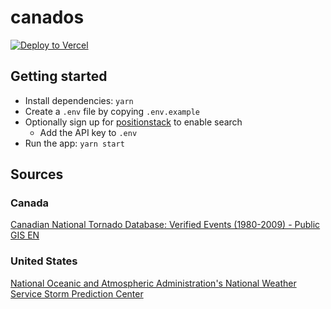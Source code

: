 # canados

[![Deploy to Vercel](https://vercel.com/button)](https://vercel.com/import/project?template=https://github.com/Zertz/canados/tree/master)

## Getting started

- Install dependencies: `yarn`
- Create a `.env` file by copying `.env.example`
- Optionally sign up for [positionstack](https://positionstack.com/) to enable search
  - Add the API key to `.env`
- Run the app: `yarn start`

## Sources

### Canada

[Canadian National Tornado Database: Verified Events (1980-2009) - Public GIS EN](https://open.canada.ca/data/en/dataset/fd3355a7-ae34-4df7-b477-07306182db69)

### United States

[National Oceanic and Atmospheric Administration's National Weather Service Storm Prediction Center](https://www.spc.noaa.gov/wcm/#data)
